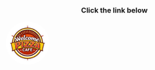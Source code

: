 <h3 style="text-align:center;">Click the link below</h3>
<a href="https://drive.google.com/file/d/1D0swmrbW2vEMFfoKP_xhP1b19IdixZ8j/view?usp=sharing" target="_blank" style="text-align:center;"><img src="./common/welcome.png" style="width:20%; height:auto; text-align:center; border-radius:50vw;"/></a>
